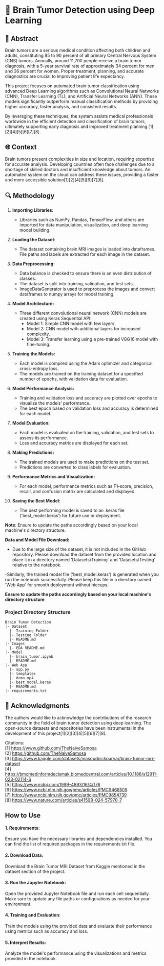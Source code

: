 # 🧠 Brain Tumor Detection using Deep Learning

## 📝 Abstract

Brain tumors are a serious medical condition affecting both children and adults, constituting 85 to 90 percent of all primary Central Nervous System (CNS) tumors. Annually, around 11,700 people receive a brain tumor diagnosis, with a 5-year survival rate of approximately 34 percent for men and 36 percent for women. Proper treatment, planning, and accurate diagnostics are crucial to improving patient life expectancy.

This project focuses on automated brain tumor classification using advanced Deep Learning algorithms such as Convolutional Neural Networks (CNN), Transfer Learning (TL), and Artificial Neural Networks (ANN). These models significantly outperform manual classification methods by providing higher accuracy, faster analysis, and consistent results.

By leveraging these techniques, the system assists medical professionals worldwide in the efficient detection and classification of brain tumors, ultimately supporting early diagnosis and improved treatment planning [1][2][4][5][6][7][8].

## 🌐 Context

Brain tumors present complexities in size and location, requiring expertise for accurate analysis. Developing countries often face challenges due to a shortage of skilled doctors and insufficient knowledge about tumors. An automated system on the cloud can address these issues, providing a faster and more accessible solution[1][2][4][5][6][7][8].

## 🔍 Methodology

1. **Importing Libraries:**

   - Libraries such as NumPy, Pandas, TensorFlow, and others are imported for data manipulation, visualization, and deep learning model building.

2. **Loading the Dataset:**

   - The dataset containing brain MRI images is loaded into dataframes. File paths and labels are extracted for each image in the dataset.

3. **Data Preprocessing:**

   - Data balance is checked to ensure there is an even distribution of classes.
   - The dataset is split into training, validation, and test sets.
   - ImageDataGenerator is used to preprocess the images and convert dataframes to numpy arrays for model training.

4. **Model Architecture:**

   - Three different convolutional neural network (CNN) models are created using Keras Sequential API:
     - Model 1: Simple CNN model with few layers.
     - Model 2: CNN model with additional layers for increased complexity.
     - Model 3: Transfer learning using a pre-trained VGG16 model with fine-tuning.

5. **Training the Models:**

   - Each model is compiled using the Adam optimizer and categorical cross-entropy loss.
   - The models are trained on the training dataset for a specified number of epochs, with validation data for evaluation.

6. **Model Performance Analysis:**

   - Training and validation loss and accuracy are plotted over epochs to visualize the models' performance.
   - The best epoch based on validation loss and accuracy is determined for each model.

7. **Model Evaluation:**

   - Each model is evaluated on the training, validation, and test sets to assess its performance.
   - Loss and accuracy metrics are displayed for each set.

8. **Making Predictions:**

   - The trained models are used to make predictions on the test set.
   - Predictions are converted to class labels for evaluation.

9. **Performance Metrics and Visualization:**

   - For each model, performance metrics such as F1-score, precision, recall, and confusion matrix are calculated and displayed.

10. **Saving the Best Model:**
    - The best performing model is saved to an .keras file ('best_model.keras') for future use or deployment.

**Note:** Ensure to update the paths accordingly based on your local machine's directory structure.

**Data and Model File Download:**

- Due to the large size of the dataset, it is not included in the GitHub repository. Please download the dataset from the provided location and place it in a directory named 'Datasets/Training' and 'Datasets/Testing' relative to the notebook.

-Similarly, the trained model file ('best_model.keras') is generated when you run the notebook successfully. Please keep this file in a directory named 'Web App' for smooth deployment without hiccups.

**Ensure to update the paths accordingly based on your local machine's directory structure**

### Project Directory Structure

```
Brain Tumor Detection
|- Dataset
  |- Training Folder
  |- Testing Folder
  |- README.md
|- Images
  |- EDA README.md
|- Model
  |- brain_tumor.ipynb
  |- README.md
|- Web App
  |- app.py
  |- templates
  |- demo.mp4
  |- best_model.keras
  |- README.md
|- requirements.txt
```

## 🙌 Acknowledgments

The authors would like to acknowledge the contributions of the research community in the field of brain tumor detection using deep learning. The open-source datasets and repositories have been instrumental in the development of this project[1][2][3][4][5][6][7][8].

Citations:  
[1] https://www.github.com/TheNaiveSamosa  
[2] https://github.com/TheNaiveSamosa  
[3] https://www.kaggle.com/datasets/masoudnickparvar/brain-tumor-mri-dataset  
[4] https://bmcmedinformdecismak.biomedcentral.com/articles/10.1186/s12911-023-02114-6  
[5] https://www.mdpi.com/1999-4893/16/4/176  
[6] https://www.ncbi.nlm.nih.gov/pmc/articles/PMC9468505  
[7] https://www.ncbi.nlm.nih.gov/pmc/articles/PMC9854739  
[8] https://www.nature.com/articles/s41598-024-57970-7

## How to Use

#### 1. Requirements:

Ensure you have the necessary libraries and dependencies installed. You can find the list of required packages in the requirements.txt file.

#### 2. Download Data:

Download the Brain Tumor MRI Dataset from Kaggle mentioned in the dataset section of the project.

#### 3. Run the Jupyter Notebook:

Open the provided Jupyter Notebook file and run each cell sequentially. Make sure to update any file paths or configurations as needed for your environment.

#### 4. Training and Evaluation:

Train the models using the provided data and evaluate their performance using metrics such as accuracy and loss.

#### 5. Interpret Results:

Analyze the model's performance using the visualizations and metrics provided in the notebook.
